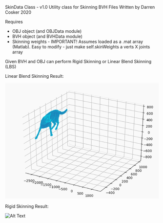 
SkinData Class - v1.0
Utility class for Skinning BVH Files
Written by Darren Cosker 2020

Requires
- OBJ object (and OBJData module)
- BVH object (and BVHData module)
- Skinning weights - IMPORTANT! Assumes loaded as a .mat array (Matlab). Easy to modify - just make self.skinWeights a verts X joints array
    
Given BVH and OBJ can perform Rigid Skinning or Linear Blend Skinning (LBS)

Linear Blend Skinning Result:

![Alt Text](skeleton_motion_jump.bvh-Poly-LBS.gif)

Rigid Skinning Result:

![Alt Text](skeleton_motion_jump.bvh-Poly-RS.gif)
